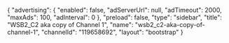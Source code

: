 {
    "advertising": {
        "enabled": false,
        "adServerUrl": null,
        "adTimeout": 2000,
        "maxAds": 100,
        "adInterval": 0
    },
    "preload": false,
    "type": "sidebar",
    "title": "WSB2_C2 aka copy of Channel 1",
    "name": "wsb2_c2-aka-copy-of-channel-1",
    "channelId": "119658692",
    "layout": "bootstrap"
}